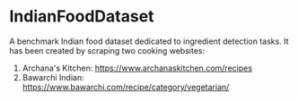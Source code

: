 # IndianFoodDataset
A benchmark Indian food dataset dedicated to ingredient detection tasks. It has been created by scraping two cooking websites:
1) Archana's Kitchen: https://www.archanaskitchen.com/recipes 
2) Bawarchi Indian: https://www.bawarchi.com/recipe/category/vegetarian/

